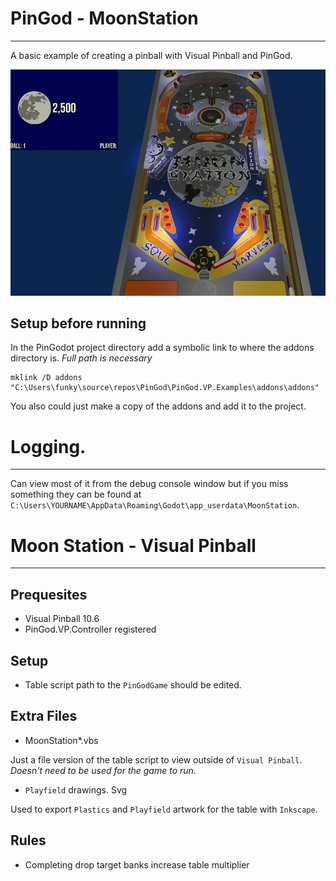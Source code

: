 # PinGod - MoonStation
---

A basic example of creating a pinball with Visual Pinball and PinGod.

![image](screen.jpg)

## Setup before running

In the PinGodot project directory add a symbolic link to where the addons directory is. *Full path is necessary*

```
mklink /D addons "C:\Users\funky\source\repos\PinGod\PinGod.VP.Examples\addons\addons"
```

You also could just make a copy of the addons and add it to the project.

# Logging.
---

Can view most of it from the debug console window but if you miss something they can be found at `C:\Users\YOURNAME\AppData\Roaming\Godot\app_userdata\MoonStation`.



# Moon Station - Visual Pinball
---

## Prequesites

- Visual Pinball 10.6
- PinGod.VP.Controller registered

## Setup

- Table script path to the `PinGodGame` should be edited.

## Extra Files

- MoonStation*.vbs

Just a file version of the table script to view outside of `Visual Pinball`. *Doesn't need to be used for the game to run.*

- `Playfield` drawings. Svg 

Used to export `Plastics` and `Playfield` artwork for the table with `Inkscape`.

## Rules

- Completing drop target banks increase table multiplier
